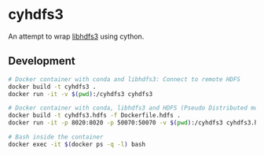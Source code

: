 # cyhdfs3

An attempt to wrap [libhdfs3](https://github.com/PivotalRD/libhdfs3) using cython.

## Development

```bash
# Docker container with conda and libhdfs3: Connect to remote HDFS
docker build -t cyhdfs3 .
docker run -it -v $(pwd):/cyhdfs3 cyhdfs3

# Docker container with conda, libhdfs3 and HDFS (Pseudo Distributed mode)
docker build -t cyhdfs3.hdfs -f Dockerfile.hdfs .
docker run -it -p 8020:8020 -p 50070:50070 -v $(pwd):/cyhdfs3 cyhdfs3.hdfs

# Bash inside the container
docker exec -it $(docker ps -q -l) bash
```
